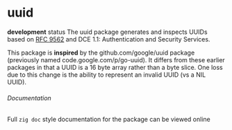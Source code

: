 # uuid
**development** status
The uuid package generates and inspects UUIDs based on
[RFC 9562](https://datatracker.ietf.org/doc/html/rfc9562)
and DCE 1.1: Authentication and Security Services.

This package is **inspired** by the github.com/google/uuid package (previously named
code.google.com/p/go-uuid).  It differs from these earlier packages in that
a UUID is a 16 byte array rather than a byte slice.  One loss due to this
change is the ability to represent an invalid UUID (vs a NIL UUID).


###### Documentation

Full `zig doc` style documentation for the package can be viewed online

